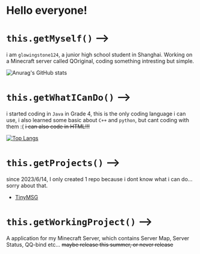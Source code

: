 # Hello everyone!
# `this.getMyself()` -->
i am ``glowingstone124``, a junior high school student in Shanghai. Working on a Minecraft server called QOriginal, coding something intresting but simple.

![Anurag's GitHub stats](https://github-readme-stats.vercel.app/api?username=glowingstone124&count_private=true&theme=cobalt&show_icons=true)

# `this.getWhatICanDo()` -->
i started coding in ``Java`` in Grade 4, this is the only coding language i can use, i also learned some basic about ``C++`` and ``python``, but cant coding with them :( ~~i can also code in HTML!!!~~

[![Top Langs](https://github-readme-stats.vercel.app/api/top-langs/?username=glowingstone124&layout=donut&theme=cobalt)](https://github.com/anuraghazra/github-readme-stats)

# `this.getProjects()` -->
since 2023/6/14, I only created 1 repo because i dont know what i can do... sorry about that.

- [TinyMSG](https://github.com/Dragon740f/TinyMSG)

# `this.getWorkingProject()` -->

A application for my Minecraft Server, which contains Server Map, Server Status, QQ-bind etc...
~~maybe release this summer, or never release~~

